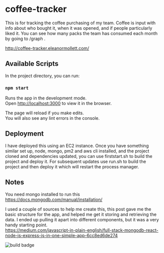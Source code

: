 # coffee-tracker

This is for tracking the coffee purchasing of my team. Coffee is input with info about who bought it, when it was opened, and if people particularly liked it. You can see how many packs the team has consumed each month by going to /graph .

http://coffee-tracker.eleanormollett.com/


## Available Scripts

In the project directory, you can run:

### `npm start`

Runs the app in the development mode.<br>
Open [http://localhost:3000](http://localhost:3000) to view it in the browser.

The page will reload if you make edits.<br>
You will also see any lint errors in the console.

## Deployment
I have deployed this using an EC2 instance. Once you have something similar set up, node, mongo, pm2 and aws cli installed, and the project cloned and dependencies updated, you can use firststart.sh to build the project and deploy it. For subsequent updates use run.sh to build the project and then deploy it which will restart the process manager.

## Notes

You need mongo installed to run this
https://docs.mongodb.com/manual/installation/

I used a couple of sources to help me create this, this post gave me the basic structure for the app, and helped me get it storing and retrieving the data. I ended up pulling it apart into different components, but it was a very handy starting point.<br>
https://medium.com/javascript-in-plain-english/full-stack-mongodb-react-node-js-express-js-in-one-simple-app-6cc8ed6de274

![build badge](https://codebuild.eu-west-2.amazonaws.com/badges?uuid=eyJlbmNyeXB0ZWREYXRhIjoiYVhYNVNyc295UnNMOFg5eW5VbTVOUExhVWtlQjVYaHZhTXB0cytnTjBGNWlrbzk0UUk4ZytuUCs4dmNmQXJxQ1pIbVl5RUR2L1hMTFpza2pDcVZIUFNBPSIsIml2UGFyYW1ldGVyU3BlYyI6IlN0NStzRmcrb0JxQlloV1kiLCJtYXRlcmlhbFNldFNlcmlhbCI6MX0%3D&branch=master)
